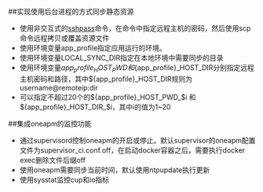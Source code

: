 ##实现使用后台进程的方式同步静态资源
* 使用非交互式的[sshpass](http://blog.csdn.net/zj0910/article/details/40679301)命令，在命令中指定远程主机的密码，然后使用scp命令远程拷贝或覆盖资源文件
* 使用环境变量app_profile指定应用运行的环境。
* 使用环境变量LOCAL_SYNC_DIR指定在本地环境中需要同步的目录
* 使用环境变量${app_profile}_HOST_PWD 和${app_profile}_HOST_DIR分别指定远程主机密码和路径，其中${app_profile}_HOST_DIR规则为username@remoteip:dir
* 可以指定不超过20个的${app_profile}_HOST_PWD_$i 和 ${app_profile}_HOST_DIR_$i，其中i的值为1~20 

##集成oneapm的监控功能
* 通过supervisord控制oneapm的开启或停止。默认supervisor的oneapm配置文件为supervisor_ci.conf.off，在启动docker容器之后，需要执行docker exec删除文件后缀off
* 使用oneapm需要同步当前时间，默认使用ntpupdate执行更新
* 使用sysstat监控cup和io指标 
